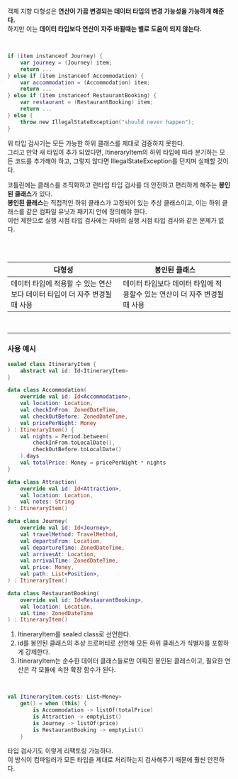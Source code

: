 객체 지향 다형성은 **연산이 가끔 변경되는 데이터 타입의 변경 가능성을 가능하게 해준다.** <br>
하지만 이는 **데이터 타입보다 연산이 자주 바뀔때는 별로 도움이 되지 않는다.**

<br>

```kt
if (item instanceof Journey) { 
    var journey = (Journey) item; 
    return ...
} else if (item instanceof Accommodation) { 
    var accommodation = (Accommodation) item; 
    return ...
} else if (item instanceof RestaurantBooking) { 
    var restaurant = (RestaurantBooking) item;
    return ...
} else {
    throw new IllegalStateException("should never happen");
}
```

위 타입 검사기는 모든 가능한 하위 클래스를 제대로 검증하지 못한다. <br>
그리고 만약 새 타입이 추가 되었다면, ItineraryItem의 하위 타입에 따라 분기하는 모든 코드를 추가해야 하고, 그렇지 않다면 IllegalStateException를 던지며 실패할 것이다.

코틀린에는 클래스를 조직화하고 런타임 타입 검사를 더 안전하고 편리하게 해주는 **봉인된 클래스**가 있다. <br>
**봉인된 클래스**는 직접적인 하위 클래스가 고정되어 있는 추상 클래스이고, 이는 하위 클래스를 같은 컴파일 유닛과 패키지 안에 정의해야 한다. <br>
이런 제한으로 실행 시점 타입 검사에는 자바의 실행 시점 타입 검사와 같은 문제가 없다.

<br>
<br>

| 다형성                                         | 봉인된 클래스 |
|---------------------------------------------|---------|
| 데이터 타입에 적용할 수 있는 연산보다 데이터 타입이 더 자주 변경될 때 사용 | 데이터 타입보다 데이터 타입에 적용할수 있는 연산이 더 자주 변경될 때 사용 |

<br>
<hr>

### 사용 예시

```kt
sealed class ItineraryItem {
    abstract val id: Id<ItineraryItem>
}

data class Accommodation(
    override val id: Id<Accommodation>,
    val location: Location,
    val checkInFrom: ZonedDateTime,
    val checkOutBefore: ZonedDateTime,
    val pricePerNight: Money
) : ItineraryItem() {
    val nights = Period.between(
        checkInFrom.toLocalDate(),
        checkOutBefore.toLocalDate()
    ).days
    val totalPrice: Money = pricePerNight * nights
}

data class Attraction(
    override val id: Id<Attraction>,
    val location: Location,
    val notes: String
) : ItineraryItem()

data class Journey(
    override val id: Id<Journey>,
    val travelMethod: TravelMethod,
    val departsFrom: Location,
    val departureTime: ZonedDateTime,
    val arrivesAt: Location,
    val arrivalTime: ZonedDateTime,
    val price: Money,
    val path: List<Position>,
) : ItineraryItem()

data class RestaurantBooking(
    override val id: Id<RestaurantBooking>,
    val location: Location,
    val time: ZonedDateTime
) : ItineraryItem()
```

1. ItineraryItem를 sealed class로 선언한다.
2. id를 봉인된 클래스의 추상 프로퍼티로 선언해 모든 하위 클래스가 식별자를 포함하게 강제한다.
3. ItineraryItem는 순수한 데이터 클래스들로만 이뤄진 봉인된 클래스이고, 필요한 연산은 각 모듈에 속한 확장 함수가 된다.

<br>

```kt
val ItineraryItem.costs: List<Money>
    get() = when (this) {
        is Accommodation -> listOf(totalPrice)
        is Attraction -> emptyList()
        is Journey -> listOf(price)
        is RestaurantBooking -> emptyList()
    }
```

타입 검사기도 이렇게 리팩토링 가능하다. <br>
이 방식이 컴파일러가 모든 타입을 제대로 처리하는지 검사해주기 때문에 훨씬 안전하다.








